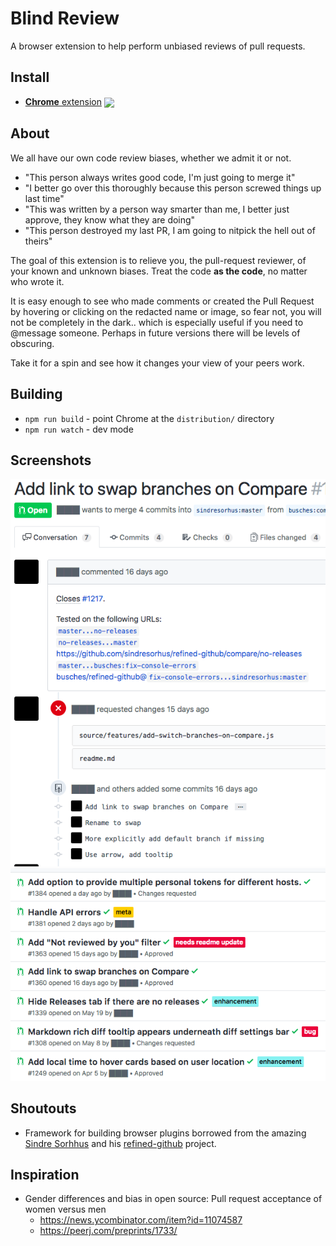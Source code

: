 Blind Review
============
A browser extension to help perform unbiased reviews of pull requests.

Install
-------
- [**Chrome** extension](https://chrome.google.com/webstore/detail/blind-review/mpejgchdkdnopdakonfflegngoehabca) [<img valign="middle" src="https://img.shields.io/chrome-web-store/v/mpejgchdkdnopdakonfflegngoehabca.svg?label=%20">](https://chrome.google.com/webstore/detail/blind-review/mpejgchdkdnopdakonfflegngoehabca)

About
-----
We all have our own code review biases, whether we admit it or not. 
- "This person always writes good code, I'm just going to merge it" 
- "I better go over this thoroughly because this person screwed things up last time"
- "This was written by a person way smarter than me, I better just approve, they know what they are doing"
- "This person destroyed my last PR, I am going to nitpick the hell out of theirs"

The goal of this extension is to relieve you, the pull-request reviewer, of your known and unknown biases.
Treat the code **as the code**, no matter who wrote it.

It is easy enough to see who made comments or created the Pull Request by hovering or clicking on the redacted name or image, so fear not, you will not be completely in the dark.. which is especially useful if you need to @message someone. Perhaps in future versions there will be levels of obscuring.

Take it for a spin and see how it changes your view of your peers work.

Building
--------
- `npm run build` - point Chrome at the `distribution/` directory
- `npm run watch` - dev mode

Screenshots
-----------
<img src="media/screen1.png" />


<img src="media/screen2.png" />


Shoutouts
---------
- Framework for building browser plugins borrowed from the amazing [Sindre Sorhhus](https://github.com/sindresorhus) and his [refined-github](https://github.com/sindresorhus/refined-github) project.


Inspiration
-----------
- Gender differences and bias in open source: Pull request acceptance of women versus men
    - https://news.ycombinator.com/item?id=11074587
    - https://peerj.com/preprints/1733/

